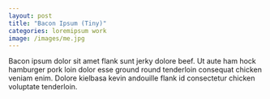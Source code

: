 ```yaml
---
layout: post
title: "Bacon Ipsum (Tiny)"
categories: loremipsum work
image: /images/me.jpg
---
```


Bacon ipsum dolor sit amet flank sunt jerky dolore beef. Ut aute ham hock hamburger pork loin dolor esse ground round tenderloin consequat chicken veniam enim. Dolore kielbasa kevin andouille flank id consectetur chicken voluptate tenderloin.
